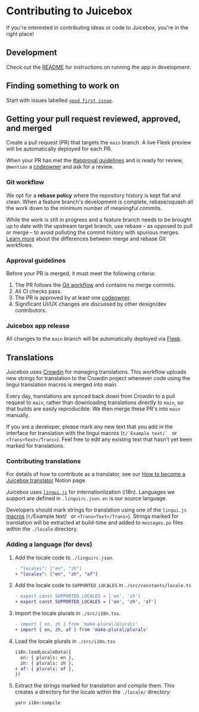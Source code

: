 # Contributing to Juicebox

If you're interested in contributing ideas or code to Juicebox, you're in the
right place!

## Development

Check out the [README](README.md#usage) for instructions on running the app in
development.

## Finding something to work on

Start with issues labelled
[`good first issue`](https://github.com/jbx-protocol/juice-juicehouse/issues?q=is%3Aopen+is%3Aissue+label%3A%22good+first+issue%22).

## Getting your pull request reviewed, approved, and merged

Create a pull request (PR) that targets the `main` branch. A live Fleek preview
will be automatically deployed for each PR.

When your PR has met the [#approval guidelines](approval-guidelines) and is
ready for review, `@mention` a [codeowner](.github/CODEOWNERS) and ask for a
review.

### Git workflow

We opt for a **rebase policy** where the repository history is kept flat and
clean. When a feature branch's development is complete, rebase/squash all the
work down to the minimum number of meaningful commits.

While the work is still in progress and a feature branch needs to be brought up
to date with the upstream target branch, use rebase – as opposed to pull or
merge – to avoid polluting the commit history with spurious merges.
[Learn more](https://www.atlassian.com/git/articles/git-team-workflows-merge-or-rebase)
about the differences between merge and rebase Git workflows.

### Approval guidelines

Before your PR is merged, it must meet the following criteria:

1. The PR follows the [Git workflow](#git-workflow) and contains no merge
   commits.
1. All CI checks pass.
1. The PR is approved by at least one [codeowner](.github/CODEOWNERS).
1. Significant UI/UX changes are discussed by other design/dev contributors.

### Juicebox app release

All changes to the `main` branch will be automatically deployed via
[Fleek](https://fleek.co).

## Translations

Juicebox uses [Crowdin](https://crowdin.com/project/juicebox-interface) for managing translations. This workflow uploads new strings for translation to the Crowdin project whenever code using the lingui translation macros is merged into main.

Every day, translations are synced back down from Crowdin to a pull request to `main`, rather than downloading translations directly to `main`, so that builds are easily reproducible. We then merge these PR's into `main` manually.

If you are a developer, please mark any new text that you add in the interface for translation with the lingui macros (``t/`Example text/` `` or `<Trans>Text</Trans>`). Feel free to edit any existing text that hasn't yet been marked for translations. 

### Contributing translations
For details of how to contribute as a translator, see our [How to become a Juicebox translator](https://www.notion.so/juicebox/How-to-become-a-Juicebox-translator-81fdd9344ef043909a48bd7373ef73d7) Notion page. 

Juicebox uses [`lingui.js`](https://lingui.js.org) for internationlization
(i18n). Languages we support are defined in `.linguirc.json`. `en` is our source
language.

Developers should mark strings for translation using one of the `lingui.js`
[macros](https://lingui.js.org/ref/macro.html) (`t/`Example text/` ` or `<Trans>Text</Trans>`). Strings marked for translation
will be extracted at build-time and added to `messages.po` files within the
`./locale` directory.


### Adding a language (for devs)

1. Add the locale code to `./linguirc.json`.

   ```diff
   - "locales": ["en", "zh"]
   + "locales": ["en", "zh", "af"]
   ```

1. Add the locale code to `SUPPORTED_LOCALES` in `./src/constants/locale.ts`

   ```diff
   - export const SUPPORTED_LOCALES = ['en', 'zh']
   + export const SUPPORTED_LOCALES = ['en', 'zh', 'af']
   ```

1. Import the locale plurals in `./src/i18n.tsx`.

   ```diff
   - import { en, zh } from 'make-plural/plurals'
   + import { en, zh, af } from 'make-plural/plurals'
   ```

1. Load the locale plurals in `./src/i18n.tsx`

   ```diff
   i18n.loadLocaleData({
     en: { plurals: en },
     zh: { plurals: zh },
   + af: { plurals: af },
   })
   ```

1. Extract the strings marked for translation and compile them. This creates a directory for the
   locale within the `./locale/` directory:

   ```bash
   yarn i18n:compile
   ```
